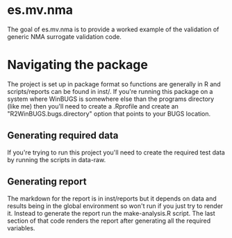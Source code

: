 
# es.mv.nma

<!-- badges: start -->
<!-- badges: end -->

The goal of es.mv.nma is to provide a worked example of the validation of generic
NMA surrogate validation code.

# Navigating the package

The project is set up in package format so functions are generally in R and 
scripts/reports can be found in inst/. If you're running this package on a system
where WinBUGS is somewhere else than the programs directory (like me) then you'll
need to create a .Rprofile and create an "R2WinBUGS.bugs.directory" option that
points to your BUGS location.

## Generating required data

If you're trying to run this project you'll need to create the required test
data by running the scripts in data-raw.

## Generating report
The markdown for the report is in inst/reports but it depends on data and results
being in the global environment so won't run if you just try to render it. Instead
to generate the report run the make-analysis.R script. The last section of that
code renders the report after generating all the required variables.

